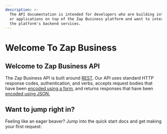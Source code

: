 ```yaml
---
description: >-
  The API documentation is intended for developers who are building integrations
  or applications on top of the Zap Business platform and want to interact with
  the platform's backend services.
---
```


# Welcome To Zap Business

## Welcome to Zap Business API

The Zap Business API is built around [REST](https://en.wikipedia.org/wiki/Representational\_state\_transfer). Our API uses standard HTTP response codes, authentication, and verbs, accepts request bodies that have been [encoded using a form](https://en.wikipedia.org/wiki/POST\_\(HTTP\)#Use\_for\_submitting\_web\_forms), and returns responses that have been [encoded using JSON.](http://www.json.org/)

## Want to jump right in?

Feeling like an eager beaver? Jump into the quick start docs and get making your first request:
